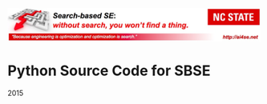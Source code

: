 <img width=800 src="https://raw.githubusercontent.com/timm/15/master/img/banner.jpg">

# Python Source Code for SBSE

2015
 
